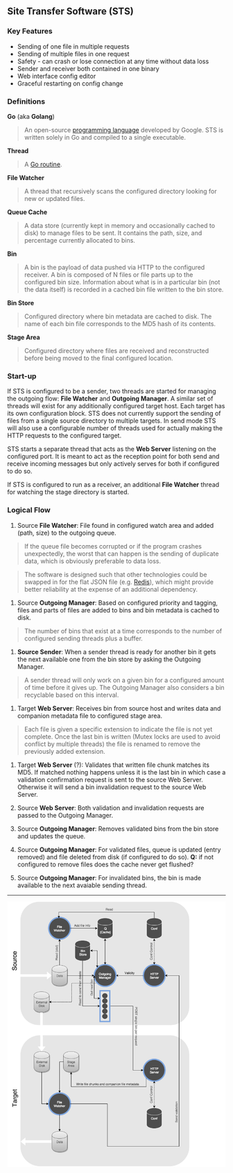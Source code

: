 Site Transfer Software (STS)
----------------------------

### Key Features

- Sending of one file in multiple requests
- Sending of multiple files in one request
- Safety - can crash or lose connection at any time without data loss
- Sender and receiver both contained in one binary
- Web interface config editor
- Graceful restarting on config change

### Definitions

**Go** (aka **Golang**)
  > An open-source [programming language](https://golang.org/) developed by Google.  STS is written solely in Go and compiled to a single executable.

**Thread**
  > A [Go routine](https://gobyexample.com/goroutines).

**File Watcher**
  > A thread that recursively scans the configured directory looking for new or updated files.

**Queue Cache**
  > A data store (currently kept in memory and occasionally cached to disk) to manage files to be sent.  It contains the path, size, and percentage currently allocated to bins.

**Bin**
  > A bin is the payload of data pushed via HTTP to the configured receiver.  A bin is composed of N files or file parts up to the configured bin size.  Information about what is in a particular bin (not the data itself) is recorded in a cached bin file written to the bin store.

**Bin Store**
  > Configured directory where bin metadata are cached to disk.  The name of each bin file corresponds to the MD5 hash of its contents.

**Stage Area**
  > Configured directory where files are received and reconstructed before being moved to the final configured location.

### Start-up

If STS is configured to be a sender, two threads are started for managing the outgoing flow: **File Watcher** and **Outgoing Manager**.  A similar set of threads will exist for any additionally configured target host.  Each target has its own configuration block.  STS does not currently support the sending of files from a single source directory to multiple targets.  In send mode STS will also use a configurable number of threads used for actually making the HTTP requests to the configured target.

STS starts a separate thread that acts as the **Web Server** listening on the configured port.  It is meant to act as the reception point for both send and receive incoming messages but only actively serves for both if configured to do so.

If STS is configured to run as a receiver, an additional **File Watcher** thread for watching the stage directory is started.

### Logical Flow

1. Source **File Watcher**: File found in configured watch area and added (path, size) to the outgoing queue.

  > If the queue file becomes corrupted or if the program crashes unexpectedly, the worst that can happen is the sending of duplicate data, which is obviously preferable to data loss.
  
  > The software is designed such that other technologies could be swapped in for the flat JSON file (e.g. [Redis](http://redis.io/)), which might provide better reliability at the expense of an additional dependency.

1. Source **Outgoing Manager**: Based on configured priority and tagging, files and parts of files are added to bins and bin metadata is cached to disk.
  
  > The number of bins that exist at a time corresponds to the number of configured sending threads plus a buffer.

1. **Source Sender**: When a sender thread is ready for another bin it gets the next available one from the bin store by asking the Outgoing Manager.

  > A sender thread will only work on a given bin for a configured amount of time before it gives up.  The Outgoing Manager also considers a bin recyclable based on this interval.

1. Target **Web Server**: Receives bin from source host and writes data and companion metadata file to configured stage area.

  > Each file is given a specific extension to indicate the file is not yet complete.  Once the last bin is written (Mutex locks are used to avoid conflict by multiple threads) the file is renamed to remove the previously added extension.

1. Target **Web Server** (?): Validates that written file chunk matches its MD5.  If matched nothing happens unless it is the last bin in which case a validation confirmation request is sent to the source Web Server.  Otherwise it will send a bin invalidation request to the source Web Server.

1. Source **Web Server**: Both validation and invalidation requests are passed to the Outgoing Manager.

1. Source **Outgoing Manager**: Removes validated bins from the bin store and updates the queue.

1. Source **Outgoing Manager**: For validated files, queue is updated (entry removed) and file deleted from disk (if configured to do so).  **Q:** if not configured to remove files does the cache never get flushed?

1. Source **Outgoing Manager**: For invalidated bins, the bin is made available to the next avaiable sending thread.


---


![Flowchart2](conf/sts-flow.png?raw=true)
